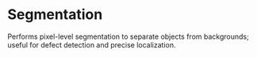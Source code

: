 # Segmentation
Performs pixel-level segmentation to separate objects from backgrounds; useful for defect detection and precise localization.
